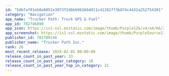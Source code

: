 ```yaml
---
id: "5dbfaf81eb8a8851e3073f2dbbb96166dd11c41281ff3b874c4432a252754381"
category: "Navigation"
app_name: "Trucker Path: Truck GPS & Fuel"
app_id: 782746890
app_icon: https://is1-ssl.mzstatic.com/image/thumb/Purple126/v4/a4/66/2b/a4662bfe-cf8c-4fd0-9c14-838bdd23b932/AppIcon-0-1x_U007emarketing-0-7-0-sRGB-0-0-85-220.png/1024x1024bb.png
app_screenshot: https://is1-ssl.mzstatic.com/image/thumb/PurpleSource116/v4/33/6f/67/336f67af-222f-b262-6cf7-1e355d8a5040/1b453877-eabb-40e6-ba7f-5c592d9b4e0e_iPhone_6.5_U0027_U0027_-_1.jpg/1242x2688bb.png
publisher_id: 782709146
publisher_name: "Trucker Path Inc."
rank: 26
most_recent_release: 2024-02-01 00:00:00
release_count_in_past_year: 33
release_count_in_past_year_category: 10
release_count_in_past_year_top_in_category: 21
---
```

